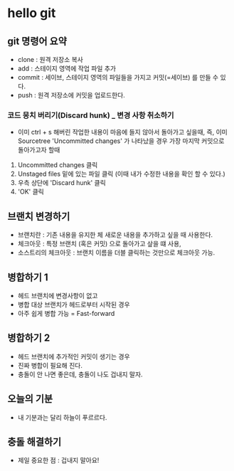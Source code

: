 # hello git

## git 명령어 요약

- clone : 원격 저장소 복사
- add : 스테이지 영역에 작업 파일 추가
- commit : 세이브, 스테이지 영역의 파일들을 가지고 커밋(=세이브) 를 만들 수 있다.
- push : 원격 저장소에 커밋을 업로드한다.

### 코드 뭉치 버리기(Discard hunk) \_ 변경 사항 취소하기

- 이미 ctrl + s 해버린 작업한 내용이 마음에 들지 않아서 돌아가고 싶을때,
  즉, 이미 Sourcetree 'Uncommitted changes' 가 나타났을 경우
  가장 마지막 커밋으로 돌아가고자 할때

1. Uncommitted changes 클릭
2. Unstaged files 밑에 있는 파일 클릭
   (이때 내가 수정한 내용을 확인 할 수 있다.)
3. 우측 상단에 'Discard hunk' 클릭
4. 'OK' 클릭

## 브랜치 변경하기

- 브랜치란 : 기존 내용을 유지한 체 새로운 내용을 추가하고 싶을 때 사용한다.
- 체크아웃 : 특정 브랜치 (혹은 커밋) 으로 돌아가고 샆을 떄 사용,
- 소스트리의 체크아웃 : 브랜치 이름을 더블 클릭하는 것만으로 체크아웃 가능.

## 병합하기 1

- 헤드 브랜치에 변경사항이 없고
- 병합 대상 브랜치가 헤드로부터 시작된 경우
- 아주 쉽게 병합 가능 = Fast-forward

## 병합하기 2

- 헤드 브랜치에 추가적인 커밋이 생기는 경우
- 진짜 병합이 필요해 진다.
- 충돌이 안 나면 좋은데, 충돌이 나도 겁내지 말자.

## 오늘의 기분

- 내 기분과는 달리 하늘이 푸르르다.

## 충돌 해결하기

- 제일 중요한 점 : 겁내지 말아요!
